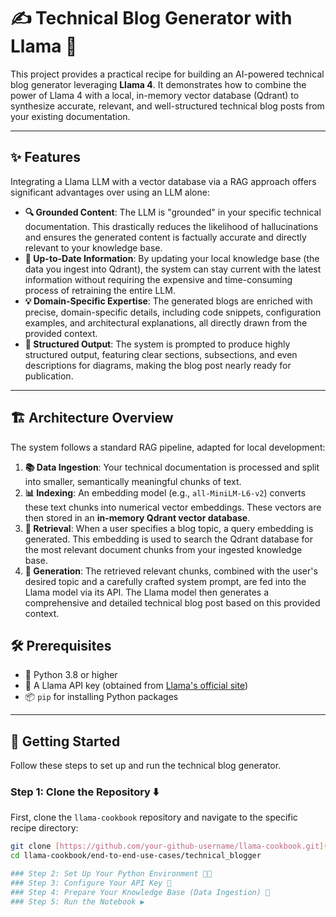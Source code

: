 # ✍️ Technical Blog Generator with Llama 🦙

This project provides a practical recipe for building an AI-powered technical blog generator leveraging **Llama 4**. It demonstrates how to combine the power of Llama 4 with a local, in-memory vector database (Qdrant) to synthesize accurate, relevant, and well-structured technical blog posts from your existing documentation.

---

## ✨ Features

Integrating a Llama LLM with a vector database via a RAG approach offers significant advantages over using an LLM alone:

* **🔍 Grounded Content**: The LLM is "grounded" in your specific technical documentation. This drastically reduces the likelihood of hallucinations and ensures the generated content is factually accurate and directly relevant to your knowledge base.
* **🔄 Up-to-Date Information**: By updating your local knowledge base (the data you ingest into Qdrant), the system can stay current with the latest information without requiring the expensive and time-consuming process of retraining the entire LLM.
* **💡 Domain-Specific Expertise**: The generated blogs are enriched with precise, domain-specific details, including code snippets, configuration examples, and architectural explanations, all directly drawn from the provided context.
* **📐 Structured Output**: The system is prompted to produce highly structured output, featuring clear sections, subsections, and even descriptions for diagrams, making the blog post nearly ready for publication.

---

## 🏗️ Architecture Overview

The system follows a standard RAG pipeline, adapted for local development:

1.  **📚 Data Ingestion**: Your technical documentation is processed and split into smaller, semantically meaningful chunks of text.
2.  **📊 Indexing**: An embedding model (e.g., `all-MiniLM-L6-v2`) converts these text chunks into numerical vector embeddings. These vectors are then stored in an **in-memory Qdrant vector database**.
3.  **🔎 Retrieval**: When a user specifies a blog topic, a query embedding is generated. This embedding is used to search the Qdrant database for the most relevant document chunks from your ingested knowledge base.
4.  **📝 Generation**: The retrieved relevant chunks, combined with the user's desired topic and a carefully crafted system prompt, are fed into the Llama model via its API. The Llama model then generates a comprehensive and detailed technical blog post based on this provided context.

## 🛠️ Prerequisites

* 🐍 Python 3.8 or higher
* 🔑 A Llama API key (obtained from [Llama's official site](https://www.llama.com/))
* 📦 `pip` for installing Python packages

---

## 🚀 Getting Started

Follow these steps to set up and run the technical blog generator.

### Step 1: Clone the Repository ⬇️

First, clone the `llama-cookbook` repository and navigate to the specific recipe directory:

```bash
git clone [https://github.com/your-github-username/llama-cookbook.git](https://github.com/your-github-username/llama-cookbook.git) # Replace with actual repo URL if different
cd llama-cookbook/end-to-end-use-cases/technical_blogger

### Step 2: Set Up Your Python Environment 🧑‍💻
### Step 3: Configure Your API Key 🔐
### Step 4: Prepare Your Knowledge Base (Data Ingestion) 🧠
### Step 5: Run the Notebook ▶️
